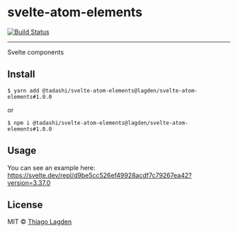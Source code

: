 # svelte-atom-elements

[![Build Status][ci-img]][ci]


[ci-img]:  https://github.com/lagden/svelte-atom-elements/workflows/Node.js%20CI/badge.svg
[ci]:      https://github.com/lagden/svelte-atom-elements/actions?query=workflow%3A%22Node.js+CI%22

---

Svelte components

## Install

```
$ yarn add @tadashi/svelte-atom-elements@lagden/svelte-atom-elements#1.0.0
```

or

```
$ npm i @tadashi/svelte-atom-elements@lagden/svelte-atom-elements#1.0.0
```


## Usage

You can see an example here: https://svelte.dev/repl/d9be5cc526ef49928acdf7c79267ea42?version=3.37.0


## License

MIT © [Thiago Lagden](https://github.com/lagden)
